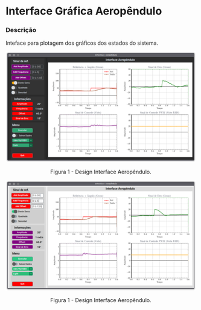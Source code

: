 # Interface Gráfica Aeropêndulo

### Descrição

Inteface para plotagem dos gráficos dos estados do sistema.


<center>
<div class="figure" >
  <img src="design_interface/demo_interface_dark.png"
       width="900">  
  <p>Figura 1 - Design Interface Aeropêndulo.</p>
</div>
</center>

<center>
<div class="figure" >
  <img src="design_interface/demo_interface_light.png"
       width="900">  
  <p>Figura 1 - Design Interface Aeropêndulo.</p>
</div>
</center>
</div>
